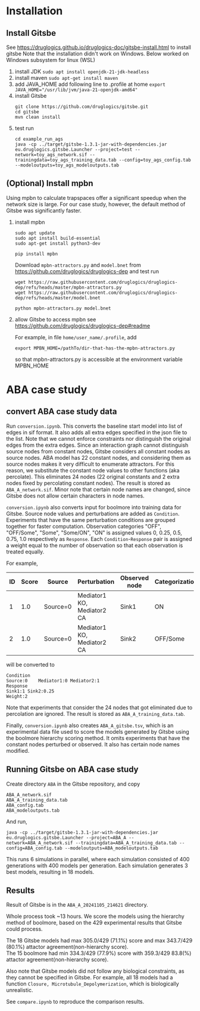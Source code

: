 # Installation

## Install Gitsbe

See https://druglogics.github.io/druglogics-doc/gitsbe-install.html to install gitsbe
Note that the installation didn't work on Windows.
Below worked on Windows subsystem for linux (WSL)

1. install JDK
    `sudo apt install openjdk-21-jdk-headless`
2. install maven
    `sudo apt-get install maven`
3. add JAVA_HOME
    add following line to .profile at home
    `export JAVA_HOME="/usr/lib/jvm/java-21-openjdk-amd64"`
4. install Gitsbe
    ```
    git clone https://github.com/druglogics/gitsbe.git
    cd gitsbe
    mvn clean install
    ```
5. test run
    ```
    cd example_run_ags
    java -cp ../target/gitsbe-1.3.1-jar-with-dependencies.jar eu.druglogics.gitsbe.Launcher --project=test --network=toy_ags_network.sif --trainingdata=toy_ags_training_data.tab --config=toy_ags_config.tab --modeloutputs=toy_ags_modeloutputs.tab
    ```

## (Optional) Install mpbn

Using mpbn to calculate trapspaces offer a significant speedup when the network size is large. For our case study, however, the default method of Gitsbe was significantly faster.

1. install mpbn
    ```
    sudo apt update
    sudo apt install build-essential
    sudo apt-get install python3-dev

    pip install mpbn
    ```

    Download `mpbn-attractors.py` and `model.bnet` from https://github.com/druglogics/druglogics-dep and test run
    ```
    wget https://raw.githubusercontent.com/druglogics/druglogics-dep/refs/heads/master/mpbn-attractors.py
    wget https://raw.githubusercontent.com/druglogics/druglogics-dep/refs/heads/master/model.bnet
    
    python mpbn-attractors.py model.bnet
    ```

2. allow Gitsbe to access mpbn
    see https://github.com/druglogics/druglogics-dep#readme

    For example, in file
    `home/user_name/.profile`, add
    ```
    export MPBN_HOME=/pathTo/dir-that-has-the-mpbn-attractors.py
    ```

    so that mpbn-attractors.py is accessible at the environment variable MPBN_HOME

# ABA case study

## convert ABA case study data

Run `conversion.ipynb`. This converts the baseline start model into list of edges in sif format. It also adds all extra edges specified in the json file to the list. Note that we cannot enforce constraints nor distinguish the original edges from the extra edges.
Since an interaction graph cannot distinguish source nodes from constant nodes, Gitsbe considers all constant nodes as source nodes. ABA model has 22 constant nodes, and considering them as source nodes makes it very difficult to enumerate attractors. For this reason, we substitute the constant node values to other functions (aka percolate). This eliminates 24 nodes (22 original constants and 2 extra nodes fixed by percolating constant nodes).
The result is stored as `ABA_A_network.sif`. Minor note that certain node names are changed, since Gitsbe does not allow certain characters in node names.

`conversion.ipynb` also converts input for boolmore into training data for Gitsbe. Source node values and perturbations are added as `Condition`. Experiments that have the same perturbation conditions are grouped together for faster computation. Observation categories "OFF", "OFF/Some", "Some", "Some/ON", "ON" is assigned values 0, 0.25, 0.5, 0.75, 1.0 respectively as `Response`. Each `Condition`-`Response` pair is assigned a weight equal to the number of observation so that each observation is treated equally.

For example,

| ID | Score |   Source  |        Perturbation        | Observed node | Categorization |
| -- | ----- | --------- | -------------------------- | ------------- | -------------- |
|  1 | 	1.0  |  Source=0 | Mediator1 KO, Mediator2 CA |         Sink1 |             ON |
|  2 |  1.0  |  Source=0 | Mediator1 KO, Mediator2 CA |         Sink2 |       OFF/Some |

will be converted to

```
Condition
Source:0	Mediator1:0	Mediator2:1
Response
Sink1:1	Sink2:0.25
Weight:2
```

Note that experiments that consider the 24 nodes that got eliminated due to percolation are ignored. The result is stored as `ABA_A_training_data.tab`. 

Finally, `conversion.ipynb` also creates `ABA_A_gitsbe.tsv`, which is an experimental data file used to score the models generated by Gitsbe using the boolmore hierarchy scoring method. It omits experiments that have the constant nodes perturbed or observed. It also has certain node names modified.


## Running Gitsbe on ABA case study

Create directory `ABA` in the Gitsbe repository, and copy
```
ABA_A_network.sif
ABA_A_training_data.tab
ABA_config.tab
ABA_modeloutputs.tab
```
And run,
```
java -cp ../target/gitsbe-1.3.1-jar-with-dependencies.jar eu.druglogics.gitsbe.Launcher --project=ABA_A --network=ABA_A_network.sif --trainingdata=ABA_A_training_data.tab --config=ABA_config.tab --modeloutputs=ABA_modeloutputs.tab
```

This runs 6 simulations in parallel, where each simulation consisted of 400 generations with 400 models per generation.
Each simulation generates 3 best models, resulting in 18 models.

## Results

Result of Gitsbe is in the `ABA_A_20241105_214621` directory.

Whole process took ~13 hours. We score the models using the hierarchy method of boolmore, based on the 429 experimental results that Gitsbe could process.

The 18 Gitsbe models had max 305.0/429 (71.1%) score and max 343.7/429 (80.1%) attactor agreement(non-hierarchy score).  
The 15 boolmore had min 334.3/429 (77.9%) score with 359.3/429 83.8(%) attactor agreement(non-hierarchy score).

Also note that Gitsbe models did not follow any biological constraints, as they cannot be specified in Gitsbe.
For example, all 18 models had a function `Closure, Microtubule_Depolymerization`, which is biologically unrealistic.

See `compare.ipynb` to reproduce the comparison results.